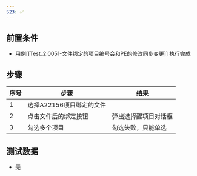 ```yaml
---
S23: ✅
---
```


## 前置条件

- 用例[[Test_2.0051-文件绑定的项目编号会和PE的修改同步变更]] 执行完成

## 步骤

| 序号  | 步骤               | 结果                           |
| --- | ---------------- | ---------------------------- |
| 1   | 选择A22156项目绑定的文件  |                              |
| 2   | 点击文件后的绑定按钮       | 弹出选择醒项目对话框                   |
| 3   | 勾选多个项目           | 勾选失败，只能单选                    |

## 测试数据

- 无
